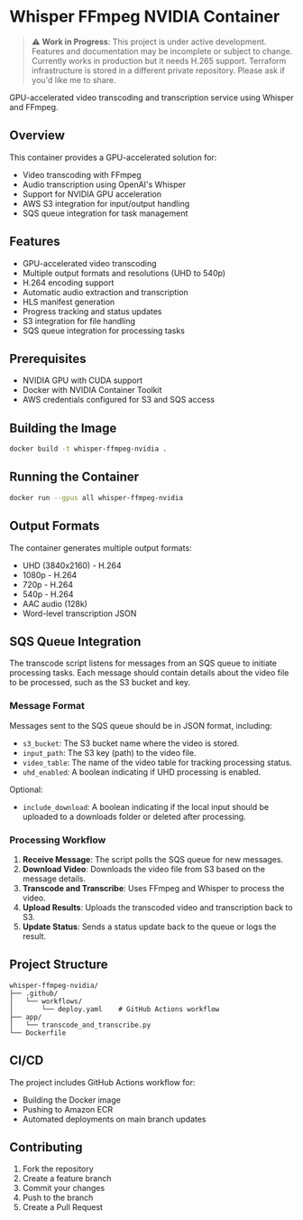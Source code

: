 # Whisper FFmpeg NVIDIA Container

> ⚠️ **Work in Progress**: This project is under active development. Features and documentation may be incomplete or subject to change. Currently works in production but it needs H.265 support. Terraform infrastructure is stored in a different private repository. Please ask if you'd like me to share.

GPU-accelerated video transcoding and transcription service using Whisper and FFmpeg.

## Overview

This container provides a GPU-accelerated solution for:
- Video transcoding with FFmpeg
- Audio transcription using OpenAI's Whisper
- Support for NVIDIA GPU acceleration
- AWS S3 integration for input/output handling
- SQS queue integration for task management

## Features

- GPU-accelerated video transcoding
- Multiple output formats and resolutions (UHD to 540p)
- H.264 encoding support
- Automatic audio extraction and transcription
- HLS manifest generation
- Progress tracking and status updates
- S3 integration for file handling
- SQS queue integration for processing tasks

## Prerequisites

- NVIDIA GPU with CUDA support
- Docker with NVIDIA Container Toolkit
- AWS credentials configured for S3 and SQS access

## Building the Image

```bash
docker build -t whisper-ffmpeg-nvidia .
```

## Running the Container

```bash
docker run --gpus all whisper-ffmpeg-nvidia
```

## Output Formats

The container generates multiple output formats:
- UHD (3840x2160) - H.264
- 1080p - H.264
- 720p - H.264
- 540p - H.264
- AAC audio (128k)
- Word-level transcription JSON

## SQS Queue Integration

The transcode script listens for messages from an SQS queue to initiate processing tasks. Each message should contain details about the video file to be processed, such as the S3 bucket and key.

### Message Format

Messages sent to the SQS queue should be in JSON format, including:

- `s3_bucket`: The S3 bucket name where the video is stored.
- `input_path`: The S3 key (path) to the video file.
- `video_table`: The name of the video table for tracking processing status.
- `uhd_enabled`: A boolean indicating if UHD processing is enabled.

Optional:
- `include_download`: A boolean indicating if the local input should be uploaded to a downloads folder or deleted after processing.

### Processing Workflow

1. **Receive Message**: The script polls the SQS queue for new messages.
2. **Download Video**: Downloads the video file from S3 based on the message details.
3. **Transcode and Transcribe**: Uses FFmpeg and Whisper to process the video.
4. **Upload Results**: Uploads the transcoded video and transcription back to S3.
5. **Update Status**: Sends a status update back to the queue or logs the result.

## Project Structure

```
whisper-ffmpeg-nvidia/
├── .github/
│   └── workflows/
│       └── deploy.yaml    # GitHub Actions workflow
├── app/
│   └── transcode_and_transcribe.py
└── Dockerfile
```

## CI/CD

The project includes GitHub Actions workflow for:
- Building the Docker image
- Pushing to Amazon ECR
- Automated deployments on main branch updates

## Contributing

1. Fork the repository
2. Create a feature branch
3. Commit your changes
4. Push to the branch
5. Create a Pull Request

